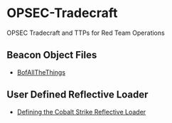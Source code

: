 # OPSEC-Tradecraft
OPSEC Tradecraft and TTPs for Red Team Operations

## Beacon Object Files
- [BofAllTheThings](https://github.com/N7WEra/BofAllTheThings)

## User Defined Reflective Loader
- [Defining the Cobalt Strike Reflective Loader](https://securityintelligence.com/posts/defining-cobalt-strike-reflective-loader/)
